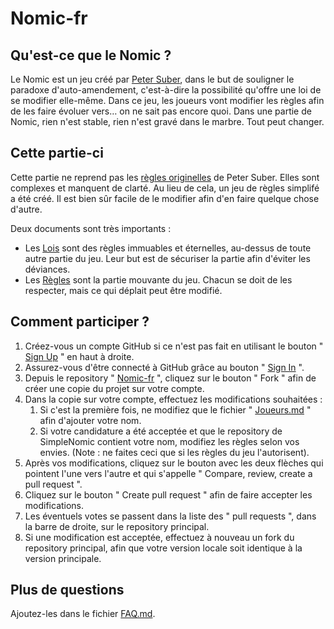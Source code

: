 # Nomic-fr
## Qu'est-ce que le Nomic ?

Le Nomic est un jeu créé par [Peter Suber](http://cyber.law.harvard.edu/~psuber/wiki/Peter_Suber), dans le but de souligner le paradoxe d'auto-amendement, c'est-à-dire la possibilité qu'offre une loi de se modifier elle-même. Dans ce jeu, les joueurs vont modifier les règles afin de les faire évoluer vers… on ne sait pas encore quoi. Dans une partie de Nomic, rien n'est stable, rien n'est gravé dans le marbre. Tout peut changer.


## Cette partie-ci

Cette partie ne reprend pas les [règles originelles](http://legacy.earlham.edu/~peters/writing/nomic.htm#initial%20set) de Peter Suber. Elles sont complexes et manquent de clarté. Au lieu de cela, un jeu de règles simplifé a été créé. Il est bien sûr facile de le modifier afin d'en faire quelque chose d'autre.

Deux documents sont très importants :
- Les [Lois](Lois.md) sont des règles immuables et éternelles, au-dessus de toute autre partie du jeu. Leur but est de sécuriser la partie afin d'éviter les déviances.
- Les [Règles](regles/regles.md) sont la partie mouvante du jeu. Chacun se doit de les respecter, mais ce qui déplait peut être modifié.

## Comment participer ?

1. Créez-vous un compte GitHub si ce n'est pas fait en utilisant le bouton " [Sign Up](https://github.com/join) " en haut à droite.
1. Assurez-vous d'être connecté à GitHub grâce au bouton " [Sign In](https://github.com/login?return_to=/SimpleNomic/Nomic-fr) ".
1. Depuis le repository " [Nomic-fr](https://github.com/SimpleNomic/Nomic-fr) ", cliquez sur le bouton " Fork " afin de créer une copie du projet sur votre compte.
1. Dans la copie sur votre compte, effectuez les modifications souhaitées :
    1. Si c'est la première fois, ne modifiez que le fichier " [Joueurs.md](Joueurs.md) " afin d'ajouter votre nom.
    1. Si votre candidature a été acceptée et que le repository de SimpleNomic contient votre nom, modifiez les règles selon vos envies. (Note : ne faites ceci que si les règles du jeu l'autorisent).
1. Après vos modifications, cliquez sur le bouton avec les deux flèches qui pointent l'une vers l'autre et qui s'appelle " Compare, review, create a pull request ".
1. Cliquez sur le bouton " Create pull request " afin de faire accepter les modifications.
1. Les éventuels votes se passent dans la liste des " pull requests ", dans la barre de droite, sur le repository principal.
1. Si une modification est acceptée, effectuez à nouveau un fork du repository principal, afin que votre version locale soit identique à la version principale.
 
## Plus de questions

Ajoutez-les dans le fichier [FAQ.md](FAQ.md).
